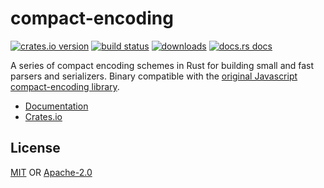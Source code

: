 # compact-encoding

[![crates.io version][1]][2] [![build status][3]][4]
[![downloads][5]][6] [![docs.rs docs][7]][8]

A series of compact encoding schemes in Rust for building small and fast parsers
and serializers. Binary compatible with the
[original Javascript compact-encoding library](https://github.com/compact-encoding/compact-encoding/).

- [Documentation][8]
- [Crates.io][2]

## License
[MIT](./LICENSE-MIT) OR [Apache-2.0](./LICENSE-APACHE)

[1]: https://img.shields.io/crates/v/compact-encoding.svg?style=flat-square
[2]: https://crates.io/crates/compact-encoding
[3]: https://github.com/datrs/compact-encoding/actions/workflows/ci.yml/badge.svg
[4]: https://github.com/datrs/compact-encoding/actions
[5]: https://img.shields.io/crates/d/compact-encoding.svg?style=flat-square
[6]: https://crates.io/crates/compact-encoding
[7]: https://img.shields.io/badge/docs-latest-blue.svg?style=flat-square
[8]: https://docs.rs/compact-encoding
